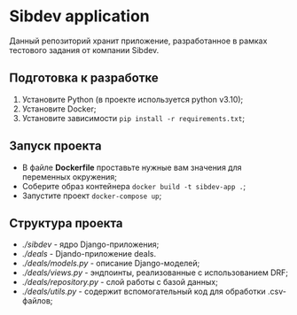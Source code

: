 # Sibdev application
Данный репозиторий хранит приложение, разработанное в рамках тестового задания от компании Sibdev.

## **Подготовка к разработке**
1. Установите Python (в проекте используется python v3.10);
2. Установите Docker;
3. Установите зависимости `pip install -r requirements.txt`;

## **Запуск проекта**
- В файле **Dockerfile** проставьте нужные вам значения для переменных окружения;
- Соберите образ контейнера `docker build -t sibdev-app .`;
- Запустите проект `docker-compose up`;

## **Структура проекта**

- *./sibdev* - ядро Django-приложения;
- *./deals* - Djando-приложение deals.
- *./deals/models.py* - описание Django-моделей;
- *./deals/views.py* - эндпоинты, реализованные с использованием DRF;
- *./deals/repository.py* - слой работы с базой данных;
- *./deals/utils.py* - содержит вспомогательный код для обработки .csv-файлов;